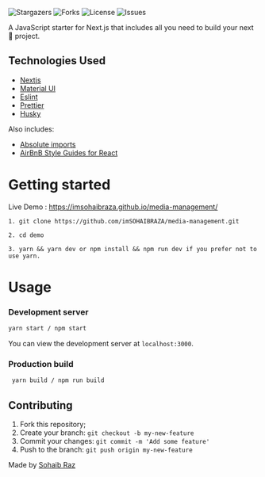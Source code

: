 
![Stargazers](https://img.shields.io/github/stars/miami78/nextjs-mui-boilerplate?style=for-the-badge)
![Forks](https://img.shields.io/github/forks/miami78/nextjs-mui-boilerplate?label=FORKS&style=for-the-badge)
![License](https://img.shields.io/github/license/miami78/nextjs-mui-boilerplate?style=for-the-badge)
![Issues](https://img.shields.io/github/issues/miami78/nextjs-mui-boilerplate?color=yellow&label=ISSUES&style=for-the-badge)


A JavaScript starter for Next.js that includes all you need to build your next 🦄 project.

## Technologies Used

- [Nextjs](https://nextjs.org/)
- [Material UI](https://mui.com/)
- [Eslint](https://eslint.org/)
- [Prettier](https://prettier.io/)
- [Husky](https://typicode.github.io/husky/#/)

Also includes:

- [Absolute imports](https://nextjs.org/docs/advanced-features/module-path-aliases)
- [AirBnB Style Guides for React](https://github.com/airbnb/javascript/tree/master/react)

# Getting started

Live Demo : https://imsohaibraza.github.io/media-management/
```
1. git clone https://github.com/imSOHAIBRAZA/media-management.git

2. cd demo

3. yarn && yarn dev or npm install && npm run dev if you prefer not to use yarn.

```

# Usage

### Development server

```bash
yarn start / npm start
```

You can view the development server at `localhost:3000`.

### Production build

```bash
 yarn build / npm run build
```

## Contributing

1. Fork this repository;
2. Create your branch: ``git checkout -b my-new-feature``
3. Commit your changes: ``git commit -m 'Add some feature'``
4. Push to the branch: ``git push origin my-new-feature``


Made by [Sohaib Raz](https://github.com/imSOHAIBRAZA)
